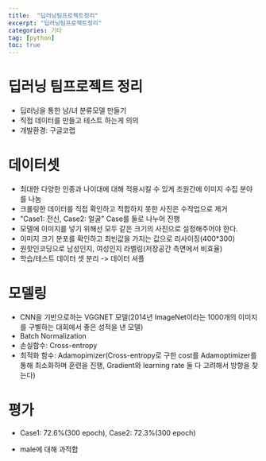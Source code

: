 ```yaml
---
title:  "딥러닝팀프로젝트정리"
excerpt: "딥러닝팀프로젝트정리"
categories: 기타
tag: [python]
toc: true
---
```


# 딥러닝 팀프로젝트 정리

* 딥러닝을 통한 남/녀 분류모델 만들기
* 직접 데이터를 만들고 테스트 하는게 의의
* 개발환경: 구글코랩



# 데이터셋

* 최대한 다양한 인종과 나이대에 대해 적용시킬 수 있게 조원간에 이미지 수집 분야를 나눔
* 크롤링한 데이터를 직접 확인하고 적합하지 못한 사진은 수작업으로 제거
* "Case1: 전신, Case2: 얼굴" Case를 둘로 나누어 진행
* 모델에 이미지를 넣기 위해선 모두 같은 크기의 사진으로 설정해주어야 한다.
* 이미지 크기 분포를 확인하고 최빈값을 가지는 값으로 리사이징(400*300)
* 원핫인코딩으로 남성인지, 여성인지 라벨링(저장공간 측면에서 비효율)
* 학습/테스트 데이터 셋 분리 -> 데이터 셔플



# 모델링

* CNN을 기반으로하는 VGGNET 모델(2014년 ImageNet이라는 1000개의 이미지를 구별하는 대회에서 좋은 성적을 낸 모델)
* Batch Normalization
* 손실함수: Cross-entropy
* 최적화 함수: Adamopimizer(Cross-entropy로 구한 cost를 Adamoptimizer를 통해 최소화하며 훈련을 진행, Gradient와 learning rate 둘 다 고려해서 방향을 찾는다)



# 평가

* Case1: 72.6%(300 epoch), Case2: 72.3%(300 epoch)

* male에 대해 과적합
